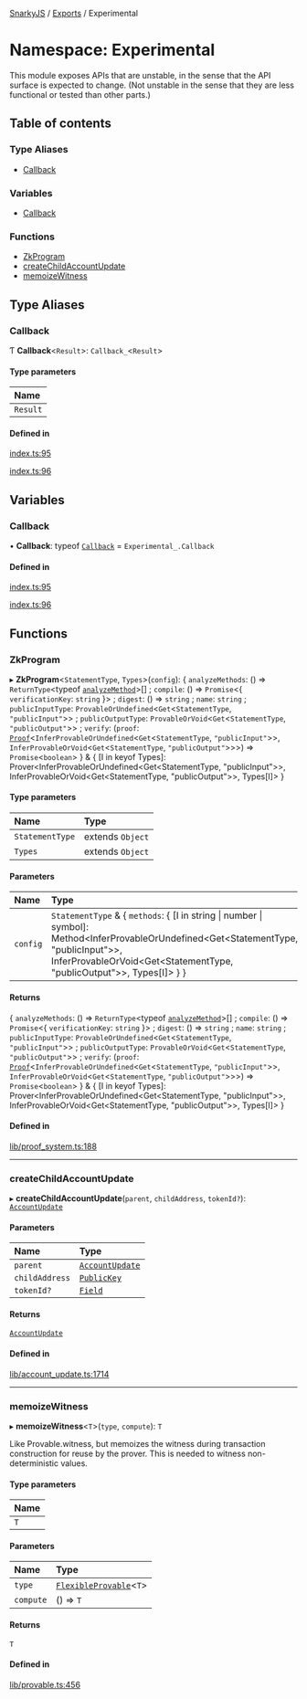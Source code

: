 [SnarkyJS](../README.md) / [Exports](../modules.md) / Experimental

# Namespace: Experimental

This module exposes APIs that are unstable, in the sense that the API surface is expected to change.
(Not unstable in the sense that they are less functional or tested than other parts.)

## Table of contents

### Type Aliases

- [Callback](Experimental.md#callback)

### Variables

- [Callback](Experimental.md#callback-1)

### Functions

- [ZkProgram](Experimental.md#zkprogram)
- [createChildAccountUpdate](Experimental.md#createchildaccountupdate)
- [memoizeWitness](Experimental.md#memoizewitness)

## Type Aliases

### Callback

Ƭ **Callback**<`Result`\>: `Callback_`<`Result`\>

#### Type parameters

| Name |
| :------ |
| `Result` |

#### Defined in

[index.ts:95](https://github.com/o1-labs/snarkyjs/blob/5a945ad8/src/index.ts#L95)

[index.ts:96](https://github.com/o1-labs/snarkyjs/blob/5a945ad8/src/index.ts#L96)

## Variables

### Callback

• **Callback**: typeof [`Callback`](../classes/Callback.md) = `Experimental_.Callback`

#### Defined in

[index.ts:95](https://github.com/o1-labs/snarkyjs/blob/5a945ad8/src/index.ts#L95)

[index.ts:96](https://github.com/o1-labs/snarkyjs/blob/5a945ad8/src/index.ts#L96)

## Functions

### ZkProgram

▸ **ZkProgram**<`StatementType`, `Types`\>(`config`): { `analyzeMethods`: () => `ReturnType`<typeof [`analyzeMethod`](../modules.md#analyzemethod)\>[] ; `compile`: () => `Promise`<{ `verificationKey`: `string`  }\> ; `digest`: () => `string` ; `name`: `string` ; `publicInputType`: `ProvableOrUndefined`<`Get`<`StatementType`, ``"publicInput"``\>\> ; `publicOutputType`: `ProvableOrVoid`<`Get`<`StatementType`, ``"publicOutput"``\>\> ; `verify`: (`proof`: [`Proof`](../classes/Proof-1.md)<`InferProvableOrUndefined`<`Get`<`StatementType`, ``"publicInput"``\>\>, `InferProvableOrVoid`<`Get`<`StatementType`, ``"publicOutput"``\>\>\>) => `Promise`<`boolean`\>  } & { [I in keyof Types]: Prover<InferProvableOrUndefined<Get<StatementType, "publicInput"\>\>, InferProvableOrVoid<Get<StatementType, "publicOutput"\>\>, Types[I]\> }

#### Type parameters

| Name | Type |
| :------ | :------ |
| `StatementType` | extends `Object` |
| `Types` | extends `Object` |

#### Parameters

| Name | Type |
| :------ | :------ |
| `config` | `StatementType` & { `methods`: { [I in string \| number \| symbol]: Method<InferProvableOrUndefined<Get<StatementType, "publicInput"\>\>, InferProvableOrVoid<Get<StatementType, "publicOutput"\>\>, Types[I]\> }  } |

#### Returns

{ `analyzeMethods`: () => `ReturnType`<typeof [`analyzeMethod`](../modules.md#analyzemethod)\>[] ; `compile`: () => `Promise`<{ `verificationKey`: `string`  }\> ; `digest`: () => `string` ; `name`: `string` ; `publicInputType`: `ProvableOrUndefined`<`Get`<`StatementType`, ``"publicInput"``\>\> ; `publicOutputType`: `ProvableOrVoid`<`Get`<`StatementType`, ``"publicOutput"``\>\> ; `verify`: (`proof`: [`Proof`](../classes/Proof-1.md)<`InferProvableOrUndefined`<`Get`<`StatementType`, ``"publicInput"``\>\>, `InferProvableOrVoid`<`Get`<`StatementType`, ``"publicOutput"``\>\>\>) => `Promise`<`boolean`\>  } & { [I in keyof Types]: Prover<InferProvableOrUndefined<Get<StatementType, "publicInput"\>\>, InferProvableOrVoid<Get<StatementType, "publicOutput"\>\>, Types[I]\> }

#### Defined in

[lib/proof_system.ts:188](https://github.com/o1-labs/snarkyjs/blob/5a945ad8/src/lib/proof_system.ts#L188)

___

### createChildAccountUpdate

▸ **createChildAccountUpdate**(`parent`, `childAddress`, `tokenId?`): [`AccountUpdate`](../classes/AccountUpdate.md)

#### Parameters

| Name | Type |
| :------ | :------ |
| `parent` | [`AccountUpdate`](../classes/AccountUpdate.md) |
| `childAddress` | [`PublicKey`](../classes/PublicKey.md) |
| `tokenId?` | [`Field`](../classes/Field.md) |

#### Returns

[`AccountUpdate`](../classes/AccountUpdate.md)

#### Defined in

[lib/account_update.ts:1714](https://github.com/o1-labs/snarkyjs/blob/5a945ad8/src/lib/account_update.ts#L1714)

___

### memoizeWitness

▸ **memoizeWitness**<`T`\>(`type`, `compute`): `T`

Like Provable.witness, but memoizes the witness during transaction construction
for reuse by the prover. This is needed to witness non-deterministic values.

#### Type parameters

| Name |
| :------ |
| `T` |

#### Parameters

| Name | Type |
| :------ | :------ |
| `type` | [`FlexibleProvable`](../modules.md#flexibleprovable)<`T`\> |
| `compute` | () => `T` |

#### Returns

`T`

#### Defined in

[lib/provable.ts:456](https://github.com/o1-labs/snarkyjs/blob/5a945ad8/src/lib/provable.ts#L456)
